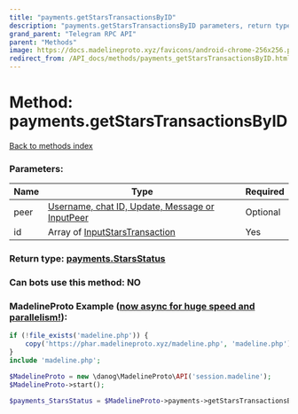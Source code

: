 ```yaml
---
title: "payments.getStarsTransactionsByID"
description: "payments.getStarsTransactionsByID parameters, return type and example"
grand_parent: "Telegram RPC API"
parent: "Methods"
image: https://docs.madelineproto.xyz/favicons/android-chrome-256x256.png
redirect_from: /API_docs/methods/payments_getStarsTransactionsByID.html
---
```

# Method: payments.getStarsTransactionsByID
[Back to methods index](index.html)



### Parameters:

| Name     |    Type       | Required |
|----------|---------------|----------|
|peer|[Username, chat ID, Update, Message or InputPeer](/API_docs/types/InputPeer.html) | Optional|
|id|Array of [InputStarsTransaction](/API_docs/types/InputStarsTransaction.html) | Yes|


### Return type: [payments.StarsStatus](/API_docs/types/payments.StarsStatus.html)

### Can bots use this method: **NO**


### MadelineProto Example ([now async for huge speed and parallelism!](https://docs.madelineproto.xyz/docs/ASYNC.html)):


```php
if (!file_exists('madeline.php')) {
    copy('https://phar.madelineproto.xyz/madeline.php', 'madeline.php');
}
include 'madeline.php';

$MadelineProto = new \danog\MadelineProto\API('session.madeline');
$MadelineProto->start();

$payments_StarsStatus = $MadelineProto->payments->getStarsTransactionsByID(peer: $InputPeer, id: [$InputStarsTransaction, $InputStarsTransaction], );
```

